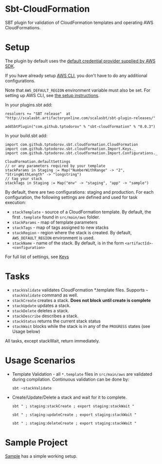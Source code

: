 Sbt-CloudFormation
==================

SBT plugin for validation of CloudFormation templates and operating AWS CloudFormations.

Setup
=====

The plugin by default uses the [default credential provider supplied by AWS SDK](http://docs.aws.amazon.com/AWSJavaSDK/latest/javadoc/com/amazonaws/auth/DefaultAWSCredentialsProviderChain.html).

If you have already setup [AWS CLI](http://aws.amazon.com/cli/), you don't have to do any additional configurations.

Note that `AWS_DEFAULT_REGION` environment variable must also be set. For setting up AWS CLI, see [the setup instructions](http://docs.aws.amazon.com/cli/latest/userguide/cli-chap-getting-started.html).

In your plugins.sbt add:
    
    resolvers += "SBT release"  at "http://scalasbt.artifactoryonline.com/scalasbt/sbt-plugin-releases/"
    
    addSbtPlugin("com.github.tptodorov" % "sbt-cloudformation" % "0.0.3")


In your build.sbt add:

    import com.github.tptodorov.sbt.cloudformation.CloudFormation
    import com.github.tptodorov.sbt.cloudformation.Import.Keys._
    import com.github.tptodorov.sbt.cloudformation.Import.Configurations._

    CloudFormation.defaultSettings
    // or any parameters required by your template
    stackParams in Staging := Map("NumberWithRange" -> "2", "StringWithLength" -> "longstring")
    // tag your stack
    stackTags in Staging := Map("env" -> "staging", "app" -> "sample")


By default, there are two configurations: staging and production. For each configuration, the following settings are defined and used for task execution:

 * `stackTemplate` - source of a CloudFormation template. By default, the first `.template` found in `src/main/aws` folder.
 * `stackParams` - map of template parameters  
 * `stackTags` - map of tags assigned to new stacks
 * `stackRegion` - region where the stack is created. By default, `AWS_DEFAULT_REGION` environment is used. 
 * `stackName` - name of the stack. By default, is in the form `<artifactId>-<configuration>`
  
For full list of settings, see [Keys](https://github.com/tptodorov/sbt-cloudformation/blob/master/src/main/scala/com/github/tptodorov/sbt/cloudformation/CloudFormation.scala)

Tasks
=====

 * `stackValidate` validates CloudFormation *.template files. Supports `~ stackValidate` command as well.
 * `stackCreate` creates a stack. **Does not block until create is complete**
 * `stackUpdate` updates a stack.
 * `stackDelete` deletes a stack.
 * `stackDescribe` describes a stack.
 * `stackStatus`  returns the current stack status
 * `stackWait` blocks while the stack is in any of the `PROGRESS` states (see Usage below)

All tasks, except stackWait, return immediately.

Usage Scenarios
=====

 * Template Validation - all `*.template` files in `src/main/aws` are validated during compilation. Continuous validation can be done by: 
   
    `sbt ~stackValidate`

 * Create/Update/Delete a stack and wait for it to complete. 
 
    `sbt " ; staging:stackCreate ; export staging:stackWait "`
    
    `sbt " ; staging:updateCreate ; export staging:stackWait "`
    
    `sbt " ; staging:deleteCreate ; export staging:stackWait "`
    
Sample Project
======

[Sample](https://github.com/tptodorov/sbt-cloudformation/tree/master/sample) has a simple working setup. 

